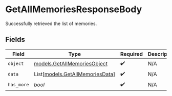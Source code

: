 # GetAllMemoriesResponseBody

Successfully retrieved the list of memories.


## Fields

| Field                                                              | Type                                                               | Required                                                           | Description                                                        |
| ------------------------------------------------------------------ | ------------------------------------------------------------------ | ------------------------------------------------------------------ | ------------------------------------------------------------------ |
| `object`                                                           | [models.GetAllMemoriesObject](../models/getallmemoriesobject.md)   | :heavy_check_mark:                                                 | N/A                                                                |
| `data`                                                             | List[[models.GetAllMemoriesData](../models/getallmemoriesdata.md)] | :heavy_check_mark:                                                 | N/A                                                                |
| `has_more`                                                         | *bool*                                                             | :heavy_check_mark:                                                 | N/A                                                                |